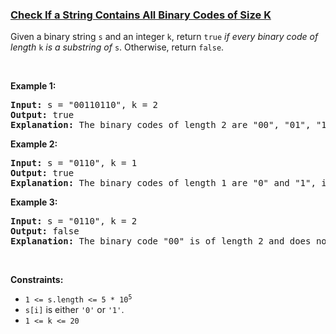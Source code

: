 ### [Check If a String Contains All Binary Codes of Size K](https://leetcode.com/problems/check-if-a-string-contains-all-binary-codes-of-size-k)

<p>Given a binary string <code>s</code> and an integer <code>k</code>, return <code>true</code> <em>if every binary code of length</em> <code>k</code> <em>is a substring of</em> <code>s</code>. Otherwise, return <code>false</code>.</p>

<p>&nbsp;</p>
<p><strong class="example">Example 1:</strong></p>

<pre>
<strong>Input:</strong> s = &quot;00110110&quot;, k = 2
<strong>Output:</strong> true
<strong>Explanation:</strong> The binary codes of length 2 are &quot;00&quot;, &quot;01&quot;, &quot;10&quot; and &quot;11&quot;. They can be all found as substrings at indices 0, 1, 3 and 2 respectively.
</pre>

<p><strong class="example">Example 2:</strong></p>

<pre>
<strong>Input:</strong> s = &quot;0110&quot;, k = 1
<strong>Output:</strong> true
<strong>Explanation:</strong> The binary codes of length 1 are &quot;0&quot; and &quot;1&quot;, it is clear that both exist as a substring. 
</pre>

<p><strong class="example">Example 3:</strong></p>

<pre>
<strong>Input:</strong> s = &quot;0110&quot;, k = 2
<strong>Output:</strong> false
<strong>Explanation:</strong> The binary code &quot;00&quot; is of length 2 and does not exist in the array.
</pre>

<p>&nbsp;</p>
<p><strong>Constraints:</strong></p>

<ul>
	<li><code>1 &lt;= s.length &lt;= 5 * 10<sup>5</sup></code></li>
	<li><code>s[i]</code> is either <code>&#39;0&#39;</code> or <code>&#39;1&#39;</code>.</li>
	<li><code>1 &lt;= k &lt;= 20</code></li>
</ul>
